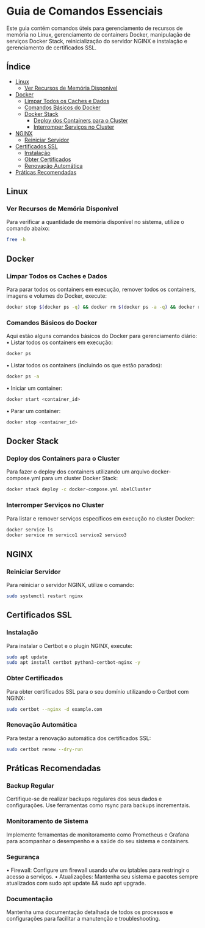 # Guia de Comandos Essenciais

Este guia contém comandos úteis para gerenciamento de recursos de memória no Linux, gerenciamento de containers Docker, manipulação de serviços Docker Stack, reinicialização do servidor NGINX e instalação e gerenciamento de certificados SSL.

## Índice
- [Linux](#linux)
  - [Ver Recursos de Memória Disponível](#ver-recursos-de-memória-disponível)
- [Docker](#docker)
  - [Limpar Todos os Caches e Dados](#limpar-todos-os-caches-e-dados)
  - [Comandos Básicos do Docker](#comandos-básicos-do-docker)
  - [Docker Stack](#docker-stack)
    - [Deploy dos Containers para o Cluster](#deploy-dos-containers-para-o-cluster)
    - [Interromper Serviços no Cluster](#interromper-serviços-no-cluster)
- [NGINX](#nginx)
  - [Reiniciar Servidor](#reiniciar-servidor)
- [Certificados SSL](#certificados-ssl)
  - [Instalação](#instalação)
  - [Obter Certificados](#obter-certificados)
  - [Renovação Automática](#renovação-automática)
- [Práticas Recomendadas](#práticas-recomendadas)

## Linux

### Ver Recursos de Memória Disponível
Para verificar a quantidade de memória disponível no sistema, utilize o comando abaixo:
```bash
free -h
```

## Docker

### Limpar Todos os Caches e Dados
Para parar todos os containers em execução, remover todos os containers, imagens e volumes do Docker, execute:
```bash
docker stop $(docker ps -q) && docker rm $(docker ps -a -q) && docker rmi $(docker images -q) && docker system prune -a --volumes
```

### Comandos Básicos do Docker

Aqui estão alguns comandos básicos do Docker para gerenciamento diário:
•	Listar todos os containers em execução:
```bash
docker ps
```

•	Listar todos os containers (incluindo os que estão parados):
```bash
docker ps -a
```

•	Iniciar um container:
```bash
docker start <container_id>
```

•	Parar um container:
```bash
docker stop <container_id>
```

## Docker Stack

### Deploy dos Containers para o Cluster
Para fazer o deploy dos containers utilizando um arquivo docker-compose.yml para um cluster Docker Stack:
```bash
docker stack deploy -c docker-compose.yml abelCluster
```

### Interromper Serviços no Cluster
Para listar e remover serviços específicos em execução no cluster Docker:
```bash
docker service ls
docker service rm servico1 servico2 servico3
```

## NGINX

### Reiniciar Servidor
Para reiniciar o servidor NGINX, utilize o comando:
```bash
sudo systemctl restart nginx
```

## Certificados SSL

### Instalação
Para instalar o Certbot e o plugin NGINX, execute:
```bash
sudo apt update
sudo apt install certbot python3-certbot-nginx -y
```

### Obter Certificados
Para obter certificados SSL para o seu domínio utilizando o Certbot com NGINX:
```bash
sudo certbot --nginx -d example.com
```

### Renovação Automática
Para testar a renovação automática dos certificados SSL:
```bash
sudo certbot renew --dry-run
```

## Práticas Recomendadas

### Backup Regular
Certifique-se de realizar backups regulares dos seus dados e configurações. Use ferramentas como rsync para backups incrementais.

### Monitoramento de Sistema
Implemente ferramentas de monitoramento como Prometheus e Grafana para acompanhar o desempenho e a saúde do seu sistema e containers.

### Segurança
•	Firewall: Configure um firewall usando ufw ou iptables para restringir o acesso a serviços.
•	Atualizações: Mantenha seu sistema e pacotes sempre atualizados com sudo apt update && sudo apt upgrade.

### Documentação
Mantenha uma documentação detalhada de todos os processos e configurações para facilitar a manutenção e troubleshooting.